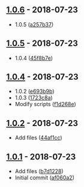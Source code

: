 ## [1.0.6](https://github.com/niksy/playground/compare/v1.0.5...v1.0.6) - 2018-07-23

* 1.0.5 ([a257b37](https://github.com/niksy/playground/commit/a257b37))



## [1.0.5](https://github.com/niksy/playground/compare/v1.0.4...v1.0.5) - 2018-07-23

* 1.0.4 ([45f8b7e](https://github.com/niksy/playground/commit/45f8b7e))



## [1.0.4](https://github.com/niksy/playground/compare/v1.0.2...v1.0.4) - 2018-07-23

* 1.0.2 ([e693b9b](https://github.com/niksy/playground/commit/e693b9b))
* 1.0.3 ([1723c8a](https://github.com/niksy/playground/commit/1723c8a))
* Modify scripts ([f1d268e](https://github.com/niksy/playground/commit/f1d268e))



## [1.0.2](https://github.com/niksy/playground/compare/v1.0.1...v1.0.2) - 2018-07-23

* Add files ([44af1cc](https://github.com/niksy/playground/commit/44af1cc))



## [1.0.1](https://github.com/niksy/playground/compare/af060a2...v1.0.1) - 2018-07-23

* Add files ([b7d1228](https://github.com/niksy/playground/commit/b7d1228))
* Initial commit ([af060a2](https://github.com/niksy/playground/commit/af060a2))



